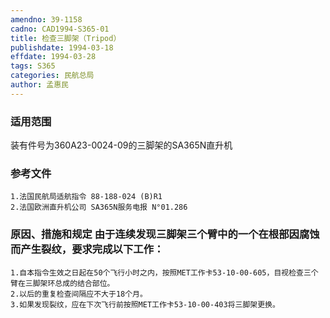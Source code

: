 ```yaml
---
amendno: 39-1158  
cadno: CAD1994-S365-01  
title: 检查三脚架（Tripod）  
publishdate: 1994-03-18  
effdate: 1994-03-28  
tags: S365  
categories: 民航总局  
author: 孟惠民  
---
```

  
### 适用范围  
装有件号为360A23-0024-09的三脚架的SA365N直升机  
  
<!--more-->  
### 参考文件  
    1.法国民航局适航指令 88-188-024 (B)R1  
    2.法国欧洲直升机公司 SA365N服务电报 N°01.286  
  
### 原因、措施和规定 由于连续发现三脚架三个臂中的一个在根部因腐蚀而产生裂纹，要求完成以下工作：  
    1.自本指令生效之日起在50个飞行小时之内，按照MET工作卡53-10-00-605，目视检查三个臂在三脚架环总成的结合部位。  
    2.以后的重复检查间隔应不大于18个月。  
    3.如果发现裂纹，应在下次飞行前按照MET工作卡53-10-00-403将三脚架更换。  
  
